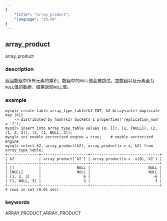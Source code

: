 ```yaml
---
{
    "title": "array_product",
    "language": "zh-CN"
}
---
```


<!--
Licensed to the Apache Software Foundation (ASF) under one
or more contributor license agreements.  See the NOTICE file
distributed with this work for additional information
regarding copyright ownership.  The ASF licenses this file
to you under the Apache License, Version 2.0 (the
"License"); you may not use this file except in compliance
with the License.  You may obtain a copy of the License at

  http://www.apache.org/licenses/LICENSE-2.0

Unless required by applicable law or agreed to in writing,
software distributed under the License is distributed on an
"AS IS" BASIS, WITHOUT WARRANTIES OR CONDITIONS OF ANY
KIND, either express or implied.  See the License for the
specific language governing permissions and limitations
under the License.
-->

## array_product

<version since="1.2.0">

array_product

</version>

### description

返回数组中所有元素的乘积，数组中的`NULL`值会被跳过。空数组以及元素全为`NULL`值的数组，结果返回`NULL`值。

### example

```shell
mysql> create table array_type_table(k1 INT, k2 Array<int>) duplicate key (k1)
    -> distributed by hash(k1) buckets 1 properties('replication_num' = '1');
mysql> insert into array_type_table values (0, []), (1, [NULL]), (2, [1, 2, 3]), (3, [1, NULL, 3]);
mysql> set enable_vectorized_engine = true;    # enable vectorized engine
mysql> select k2, array_product(k2), array_product(x->-x, k2) from array_type_table;
+--------------+---------------------+-------------------------------+
| k2           | array_product(`k2`) | array_product(x-> -x(0),`k2`) |
+--------------+---------------------+-------------------------------+
| []           |                NULL |                          NULL |
| [NULL]       |                NULL |                          NULL |
| [1, 2, 3]    |                   6 |                            -6 |
| [1, NULL, 3] |                   3 |                             3 |
+--------------+---------------------+-------------------------------+
4 rows in set (0.01 sec)

```

### keywords

ARRAY,PRODUCT,ARRAY_PRODUCT

